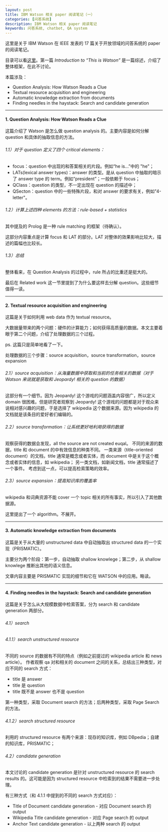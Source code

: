 ```yaml
---
layout: post
title: IBM Watson 相关 paper 阅读笔记（一）
categories: [问答系统]
description: IBM Watson 相关 paper 阅读笔记
keywords: 问答系统, chatbot, QA system
---
```


这里是关于 IBM Watson 在  IEEE 发表的 17 篇关于开放领域的问答系统的 paper 的阅读笔记。

目录可以看[这里](https://gist.github.com/Miopas/19d6d44b6c21b6b2ba868b13c30fb892)。第一篇 *Introduction to “This is Watson”* 是一篇综述，介绍了整体框架，在此不讨论。

本篇涉及：
* Question Analysis: How Watson Reads a Clue
* Textual resource acquisition and engineering
* Automatic knowledge extraction from documents
* Finding needles in the haystack: Search and candidate generation

------
#### 1. Question Analysis: How Watson Reads a Clue

这篇介绍了 Watson 是怎么做 question analysis 的。主要内容是如何分解 question 和具体的抽取信息的方法。

###### 1.1）对于 question 定义了四个 critical elements：

* focus：question 中出现的和答案相关的片段。例如“he is...”中的 "he"；
* LATs(lexical answer types)：answer 的类型。是从 question 中抽取的暗示了 answer type 的 term。例如“president”；一般依赖于 focus；
* QClass：question 的类型，不一定出现在 question 的描述中；
* QSecton：question 中的一些特殊片段，和对 answer 的要求有关，例如"4-letter"。

###### 1.2）计算上述四种 elements 的方法：rule-based + statistics

其中提及的 Prolog 是一种 rule matching 的框架（待确认）。

这部分内容重点是计算 focus 和 LAT 的部分。LAT 对整体的效果影响比较大，描述的篇幅也比较长。

###### 1.3）总结

整体看来，在 Question Analysis 的过程中，rule 所占的比重还是挺大的。

最后在 Related work 这一节里提到了为什么要这样去分解 question。这些细节值得一读。

---
#### 2. Textual resource acquisition and engineering

这篇是关于如何利用 web data 作为 textual resource。

大数据量带来的两个问题：硬件的计算能力；如何获得高质量的数据。本文主要着眼于第二个问题，介绍了处理数据的三个过程。

ps. 这篇只是简单地看了一下。

处理数据的三个步骤：source acquisition，source transformation，source expansion

###### 2.1）source acquisition：从海量数据中获取和当前的任务相关的数据（对于 Watson 来说就是获取和 Jeopardy! 相关的 question 的数据）

这部分有一个细节。因为 Jeopardy! 这个游戏的问题涵盖内容很广，所以定义 domain 很困难。但是研究者观察到 Jeopardy! 这个游戏的问题都是对于观众来说相对感兴趣的问题，于是选择了 wikipedia 这个数据来源。因为 wikipedia 的文档就是该条目的爱好者们编辑的。

###### 2.2）source transformation：让系统更好地利用获得的数据

观察获得的数据会发现，all the source are not created euqal。
不同的来源的数据，title 和 document 的中有效信息的种类不同。
一类来源（title-oriented document）的文档，title 通常是概念或者实体，而 document 中是关于这个概念或者实体的信息，如 wikipedia；
另一类文档，如新闻文档，title 通常描述了一个事件。
考虑到这一点，可以提高检索策略的效率。

###### 2.3）source expansion：提高知识库的覆盖率

wikipedia 和词典资源不能 cover 一个 topic 相关的所有事实，所以引入了其他数据源。

这里提出了一个 algorithm。不展开。

---
#### 3. Automatic knowledge extraction from documents

这篇是关于从大量的 unstructured data 中自动抽取出 structured data 的一个实现（PRISMATIC）。

主要分为两个阶段：第一步，自动抽取 shallow knowlege；第二步，从 shallow knowlege 推断出其他的语义信息。

文章内容主要是 PRISMATIC 实现的细节和它在 WATSON 中的应用。略读。

---
#### 4. Finding needles in the haystack: Search and candidate generation

这篇是关于怎么从大规模数据中检索答案，分为 search 和 candidate generation 两部分。

###### 4.1）search
###### 4.1.1）search unstructured resource
不同的 source 的数据有不同的特点（例如之前提过的 wikipedia article 和 news article）。
作者观察 qa 对和相关的 document 之间的关系，总结出三种类型，对应不同的 search 方式：
* title 是 answer
* title 是 question
* title 既不是 answer 也不是 question

第一种类型，采取 Document search 的方法；后两种类型，采取 Page Search 的方法。

###### 4.1.2）search structured resource
利用的 structured resource 有两个来源：现存的知识库，例如 DBpedia；自建的知识库，PRISMATIC；

###### 4.2）candidate generation
本文讨论的 candidate generation 是针对 unstructured resource 的 search results 的。这可能是因为 structured resource 中检索到的结果不需要进一步处理。

有三种方式（和 4.1.1 中提到的不同的 search 方式对应）：
* Title of Document candidate generation - 对应 Document search 的 output
* Wikipedia Title candidate generation - 对应 Page search 的 output
* Anchor Text candidate generation - 以上两种 search 的 output
